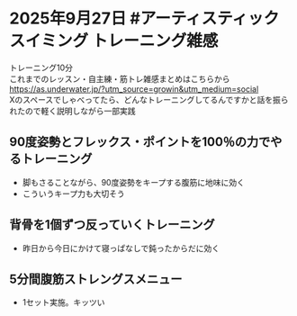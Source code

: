 # 2025年9月27日 #アーティスティックスイミング トレーニング雑感
トレーニング10分  
これまでのレッスン・自主練・筋トレ雑感まとめはこちらから  
https://as.underwater.jp/?utm_source=growin&utm_medium=social  
Xのスペースでしゃべってたら、どんなトレーニングしてるんですかと話を振られたので軽く説明しながら一部実践  
## 90度姿勢とフレックス・ポイントを100％の力でやるトレーニング
- 脚もさることながら、90度姿勢をキープする腹筋に地味に効く
- こういうキープ力も大切そう
## 背骨を1個ずつ反っていくトレーニング
- 昨日から今日にかけて寝っぱなしで鈍ったからだに効く
## 5分間腹筋ストレングスメニュー
- 1セット実施。キッツい